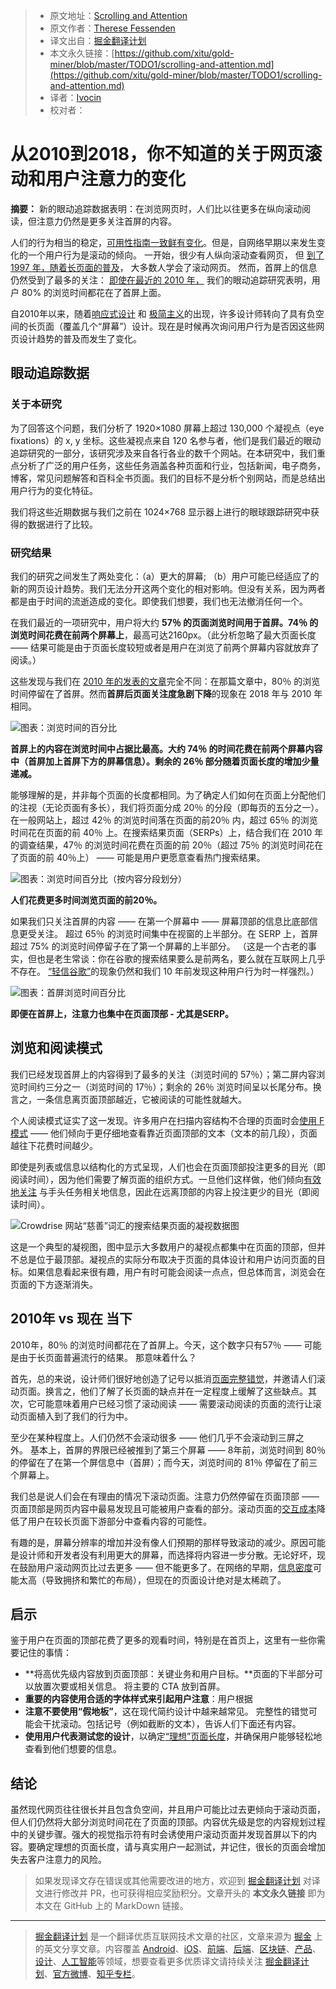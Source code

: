 > * 原文地址：[Scrolling and Attention](https://www.nngroup.com/articles/scrolling-and-attention/)
> * 原文作者：[Therese Fessenden](https://www.nngroup.com/articles/author/therese-fessenden/)
> * 译文出自：[掘金翻译计划](https://github.com/xitu/gold-miner)
> * 本文永久链接：[https://github.com/xitu/gold-miner/blob/master/TODO1/scrolling-and-attention.md](https://github.com/xitu/gold-miner/blob/master/TODO1/scrolling-and-attention.md)
> * 译者：[Ivocin](https://github.com/Ivocin)
> * 校对者：

# 从2010到2018，你不知道的关于网页滚动和用户注意力的变化

**摘要：** 新的眼动追踪数据表明：在浏览网页时，人们比以往更多在纵向滚动阅读，但注意力仍然是更多关注首屏的内容。

人们的行为相当的稳定，[可用性指南一致鲜有变化](https://www.nngroup.com/articles/usability-guidelines-change/)。但是，自网络早期以来发生变化的一个用户行为是滚动的倾向。 一开始，很少有人纵向滚动查看网页， 但 [到了 1997 年，随着长页面的普及](https://www.nngroup.com/articles/changes-in-web-usability-since-1994/)， 大多数人学会了滚动网页。 然而，首屏上的信息仍然受到了最多的关注： [即使在最近的 2010 年，](https://www.nngroup.com/articles/scrolling-and-attention-original-research/) 我们的眼动追踪研究表明，用户 80% 的浏览时间都花在了首屏上面。

自2010年以来，随着[响应式设计](https://www.nngroup.com/articles/responsive-web-design-definition/) 和 [极简主义](https://www.nngroup.com/articles/characteristics-minimalism/)的出现，许多设计师转向了具有负空间的长页面（覆盖几个“屏幕”）设计。现在是时候再次询问用户行为是否因这些网页设计趋势的普及而发生了变化。

## 眼动追踪数据

### 关于本研究

为了回答这个问题，我们分析了 1920×1080 屏幕上超过 130,000 个凝视点（eye fixations）的 x, y 坐标。这些凝视点来自 120 名参与者，他们是我们最近的眼动追踪研究的一部分，该研究涉及来自各行各业的数千个网站。在本研究中，我们重点分析了广泛的用户任务，这些任务涵盖各种页面和行业，包括新闻，电子商务，博客，常见问题解答和百科全书页面。我们的目标不是分析个别网站，而是总结出用户行为的变化特征。

我们将这些近期数据与我们之前在 1024×768 显示器上进行的眼球跟踪研究中获得的数据进行了比较。

### 研究结果

我们的研究之间发生了两处变化：（a）更大的屏幕; （b）用户可能已经适应了的新的网页设计趋势。我们无法分开这两个变化的相对影响。但没有关系，因为两者都是由于时间的流逝造成的变化。即使我们想要，我们也无法撤消任何一个。

在我们最近的一项研究中，用户将大约 **57％ 的页面浏览时间用于首屏。74％ 的浏览时间花费在前两个屏幕上**，最高可达2160px。（此分析忽略了最大页面长度 —— 结果可能是由于页面长度较短或者是用户在浏览了前两个屏幕内容就放弃了阅读。）

这些发现与我们在 [2010 年的发表的文章](http://www.nngroup.com/articles/scrolling-and-attention-original-research/)完全不同：在那篇文章中，80％ 的浏览时间停留在了首屏。然而**首屏后页面关注度急剧下降**的现象在 2018 年与 2010 年相同。

![图表：浏览时间的百分比](https://media.nngroup.com/media/editor/2018/04/04/percentageviewingtimeverticalattention.png)

**首屏上的内容在浏览时间中占据比最高。大约 74％ 的时间花费在前两个屏幕内容中（首屏加上首屏下方的屏幕信息）。剩余的 26％ 部分随着页面长度的增加少量递减。**

能够理解的是，并非每个页面的长度都相同。为了确定人们如何在页面上分配他们的注视（无论页面有多长），我们将页面分成 20％ 的分段（即每页的五分之一）。在一般网站上，超过 42％ 的浏览时间落在页面的前20％ 内，超过 65％ 的浏览时间花在页面的前 40％ 上。在搜索结果页面（SERPs）上，结合我们在 2010 年的调查结果，47％ 的浏览时间花费在页面的前 20％（超过 75％ 的浏览时间花在了页面的前 40％上） —— 可能是用户更愿意查看热门搜索结果。

![图表：浏览时间百分比（按内容分段划分）](https://media.nngroup.com/media/editor/2018/04/04/percentageviewingtimesegmentsvertical-graph.png)

**人们花费更多时间浏览页面的前20％。**

如果我们只关注首屏的内容 —— 在第一个屏幕中 —— 屏幕顶部的信息比底部信息更受关注。 超过 65％ 的浏览时间集中在视窗的上半部分。在 SERP 上，首屏超过 75% 的浏览时间停留子在了第一个屏幕的上半部分。 （这是一个古老的事实，但也是老生常谈：你在谷歌的搜索结果要么是前两名，要么就在互联网上几乎不存在。 [“轻信谷歌”](https://www.nngroup.com/articles/user-skills-improving-only-slightly/)的现象仍然和我们 10 年前发现这种用户行为时一样强烈。）

![图表：首屏浏览时间百分比](https://media.nngroup.com/media/editor/2018/04/04/percentageviewingtimeabovefoldvertical-graph.png)

**即便在首屏上，注意力也集中在页面顶部 - 尤其是SERP。**

## 浏览和阅读模式

我们已经发现首屏上的内容得到了最多的关注（浏览时间的 57％）；第二屏内容浏览时间约三分之一（浏览时间的 17％）；剩余的 26％ 浏览时间呈以长尾分布。换言之，一条信息离页面顶部越近，它被阅读的可能性就越大。

个人阅读模式证实了这一发现。许多用户在扫描内容结构不合理的页面时会[使用 F模式](https://www.nngroup.com/videos/f-pattern-reading-digital-content/) —— 他们倾向于更仔细地查看靠近页面顶部的文本（文本的前几段），页面越往下花费时间越少。

即使是列表或信息以结构化的方式呈现，人们也会在页面顶部投注更多的目光（即阅读时间），因为他们需要了解页面的组织方式。一旦他们这样做，他们倾向[有效地关注](https://www.nngroup.com/articles/eyetracking-tasks-efficient-scanning/) 与手头任务相关地信息，因此在远离顶部的内容上投注更少的目光（即阅读时间）。

![Crowdrise 网站“慈善”词汇的搜索结果页面的凝视数据图](https://media.nngroup.com/media/editor/2018/04/04/charities-gazeplot.png)

这是一个典型的凝视图，图中显示大多数用户的凝视点都集中在页面的顶部，但并不总是位于最顶部。凝视点的实际分布取决于页面的具体设计和用户访问页面的目标。如果信息看起来很有趣，用户有时可能会阅读一点点，但总体而言，浏览会在页面的下方逐渐消失。

## 2010年 vs 现在 当下

2010年，80％ 的浏览时间都花在了首屏上。今天，这个数字只有57％ —— 可能是由于长页面普遍流行的结果。 那意味着什么？

首先，总的来说，设计师们很好地创造了记号以抵消[页面完整错觉](https://www.nngroup.com/articles/illusion-of-completeness/)，并邀请人们滚动页面。换言之，他们了解了长页面的缺点并在一定程度上缓解了这些缺点。其次，它可能意味着用户已经习惯了滚动阅读 —— 需要滚动阅读的页面的流行让滚动页面植入到了我们的行为中。

至少在某种程度上。人们仍然不会滚动很多 —— 他们几乎不会滚动到三屏之外。 基本上，首屏的界限已经被推到了第三个屏幕 ——  8年前，浏览时间到 80％ 的停留在了在第一个屏信息中（首屏）；而今天，浏览时间的 81％ 停留在了前三个屏幕上。

我们总是说人们会在有理由的情况下滚动页面。注意力仍然停留在页面顶部 —— 页面顶部是网页内容中最易发现且可能被用户查看的部分。滚动页面的[交互成本](https://www.nngroup.com/articles/interaction-cost-definition/)降低了用户在较长页面下游部分中查看内容的可能性。

有趣的是，屏幕分辨率的增加并没有像人们预期的那样导致滚动的减少。原因可能是设计师和开发者没有利用更大的屏幕，而选择将内容进一步分散。无论好坏，现在鼓励用户滚动网页比过去更多 —— 但不能更多了。在网络的早期，[信息密度](https://www.nngroup.com/articles/utilize-available-screen-space/)可能太高（导致拥挤和繁忙的布局），但现在的页面设计绝对是太稀疏了。

## 启示

鉴于用户在页面的顶部花费了更多的观看时间，特别是在首页上，这里有一些你需要记住的事情：

*   **将高优先级内容放到页面顶部：关键业务和用户目标。**页面的下半部分可以放置次要或相关信息。 将主要的 CTA 放到首屏。
*   **重要的内容使用合适的字体样式来引起用户注意**：用户根据
*   **注意不要使用“假地板”**，这在现代简约设计中越来越常见。 完整性的错觉可能会干扰滚动。包括记号（例如截断的文本），告诉人们下面还有内容。
*   **使用用户代表测试您的设计**，以确定[“理想”页面长度](https://www.nngroup.com/articles/infinite-scrolling/)，并确保用户能够轻松地查看到他们想要的信息。

## 结论

虽然现代网页往往很长并且包含负空间，并且用户可能比过去更倾向于滚动页面，但人们仍然将大部分浏览时间花在了页面的顶部。内容优先级是您的内容规划过程中的关键步骤。强大的视觉指示符有时会诱使用户滚动页面并发现首屏以下的内容。要确定理想的页面长度，请与真实用户一起测试，并记住，很长的页面会增加失去客户注意力的风险。

> 如果发现译文存在错误或其他需要改进的地方，欢迎到 [掘金翻译计划](https://github.com/xitu/gold-miner) 对译文进行修改并 PR，也可获得相应奖励积分。文章开头的 **本文永久链接** 即为本文在 GitHub 上的 MarkDown 链接。


---

> [掘金翻译计划](https://github.com/xitu/gold-miner) 是一个翻译优质互联网技术文章的社区，文章来源为 [掘金](https://juejin.im) 上的英文分享文章。内容覆盖 [Android](https://github.com/xitu/gold-miner#android)、[iOS](https://github.com/xitu/gold-miner#ios)、[前端](https://github.com/xitu/gold-miner#前端)、[后端](https://github.com/xitu/gold-miner#后端)、[区块链](https://github.com/xitu/gold-miner#区块链)、[产品](https://github.com/xitu/gold-miner#产品)、[设计](https://github.com/xitu/gold-miner#设计)、[人工智能](https://github.com/xitu/gold-miner#人工智能)等领域，想要查看更多优质译文请持续关注 [掘金翻译计划](https://github.com/xitu/gold-miner)、[官方微博](http://weibo.com/juejinfanyi)、[知乎专栏](https://zhuanlan.zhihu.com/juejinfanyi)。
